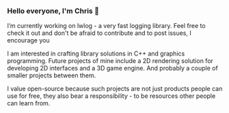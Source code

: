 ### Hello everyone, I'm Chris 👋

I’m currently working on lwlog - a very fast logging library. Feel free to check it out and don't be afraid to contribute and to post issues, I encourage you

I am interested in crafting library solutions in C++ and graphics programming.
Future projects of mine include a 2D rendering solution for developing 2D interfaces and a 3D game engine. And probably a couple of smaller projects between them.

I value open-source because such projects are not just products people can use for free, they also bear a responsibility - to be resources other people can learn from.
